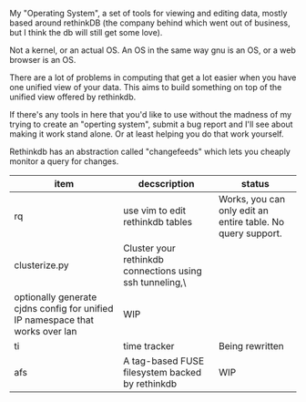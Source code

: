 My "Operating System", a set of tools for viewing and editing data, mostly based
around rethinkDB (the company behind which went out of business, but I think the
db will still get some love).

Not a kernel, or an actual OS. An OS in the same way gnu is an OS, or a web
browser is an OS.

There are a lot of problems in computing that get a lot easier when you have one
unified view of your data. This aims to build something on top of the unified
view offered by rethinkdb.

If there's any tools in here that you'd like to use without the madness of my
trying to create an "operting system", submit a bug report and I'll see about
making it work stand alone. Or at least helping you do that work yourself.

Rethinkdb has an abstraction called "changefeeds" which lets you cheaply monitor a query for changes.

|item|decscription|status|
|----|------------|------|
|rq| use vim to edit rethinkdb tables| Works, you can only edit an entire table. No query support.|
|clusterize.py|Cluster your rethinkdb connections using ssh tunneling,\
optionally generate cjdns config for unified IP namespace that works over lan| WIP|
|ti| time tracker | Being rewritten|
|afs|A tag-based FUSE filesystem backed by rethinkdb | WIP |
